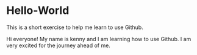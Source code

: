 # Hello-World
This is a short exercise to help me learn to use Github.

Hi everyone!  My name is kenny and I am learning how to use Github.  I am very excited for the journey ahead of me.

